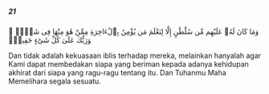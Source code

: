 ##### 21

<span class="ayah">وَمَا كَانَ لَهُۥ عَلَيْهِم مِّن سُلْطَٰنٍ إِلَّا لِنَعْلَمَ مَن يُؤْمِنُ بِٱلْءَاخِرَةِ مِمَّنْ هُوَ مِنْهَا فِى شَكٍّۢ ۗ وَرَبُّكَ عَلَىٰ كُلِّ شَىْءٍ حَفِيظٌۭ</span>

<span class="ayah_translation">Dan tidak adalah kekuasaan iblis terhadap mereka, melainkan hanyalah agar Kami dapat membedakan siapa yang beriman kepada adanya kehidupan akhirat dari siapa yang ragu-ragu tentang itu. Dan Tuhanmu Maha Memelihara segala sesuatu.</span>
